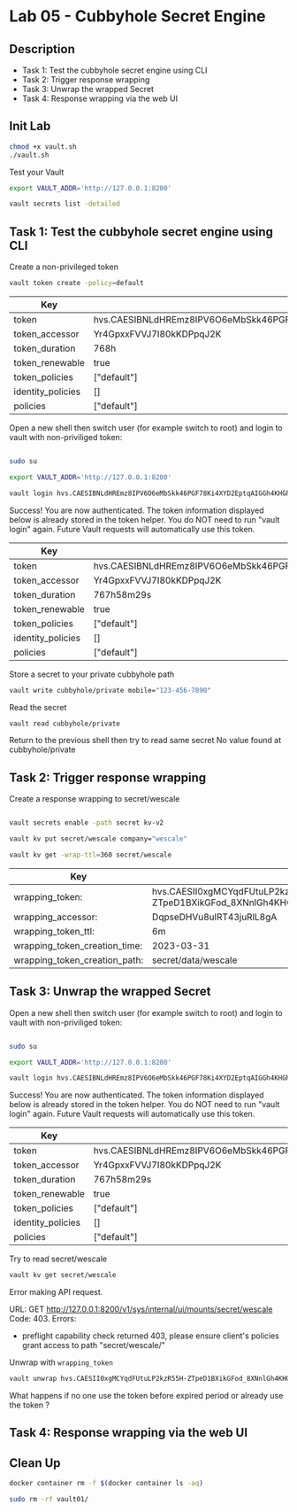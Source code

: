 # Lab 05 - Cubbyhole Secret Engine

<walkthrough-tutorial-duration duration="20.0"></walkthrough-tutorial-duration>

## Description

* Task 1: Test the cubbyhole secret engine using CLI
* Task 2: Trigger response wrapping
* Task 3: Unwrap the wrapped Secret
* Task 4: Response wrapping via the web UI


## Init Lab

```bash
chmod +x vault.sh
./vault.sh
```

Test your Vault

```bash
export VAULT_ADDR='http://127.0.0.1:8200' 

vault secrets list -detailed
```

## Task 1: Test the cubbyhole secret engine using CLI

Create a non-privileged token

```bash
vault token create -policy=default
```

Key                 |Value
---                 |-----
token               |hvs.CAESIBNLdHREmz8IPV6O6eMbSkk46PGF78Ki4XYD2EptqAIGGh4KHGh2cy5UU2huMEltRWtFQmlRQldyMFo0UlhpMDI
token_accessor      |Yr4GpxxFVVJ7I80kKDPpqJ2K
token_duration      |768h
token_renewable     |true
token_policies      |["default"]
identity_policies   |[]
policies            |["default"]

Open a new shell then switch user (for example switch to root) and login to vault with non-priviliged token:

```bash

sudo su

export VAULT_ADDR='http://127.0.0.1:8200' 

vault login hvs.CAESIBNLdHREmz8IPV6O6eMbSkk46PGF78Ki4XYD2EptqAIGGh4KHGh2cy5UU2huMEltRWtFQmlRQldyMFo0UlhpMDI
```

Success! You are now authenticated. The token information displayed below
is already stored in the token helper. You do NOT need to run "vault login"
again. Future Vault requests will automatically use this token.

Key                 |Value
---                 |-----
token               |hvs.CAESIBNLdHREmz8IPV6O6eMbSkk46PGF78Ki4XYD2EptqAIGGh4KHGh2cy5UU2huMEltRWtFQmlRQldyMFo0UlhpMDI
token_accessor      |Yr4GpxxFVVJ7I80kKDPpqJ2K
token_duration      |767h58m29s
token_renewable     |true
token_policies      |["default"]
identity_policies   |[]
policies            |["default"]

Store a secret to your private cubbyhole path

```bash
vault write cubbyhole/private mobile="123-456-7890"
```

Read the secret

```bash
vault read cubbyhole/private
```

Return to the previous shell then try to read same secret
No value found at cubbyhole/private

## Task 2: Trigger response wrapping

Create a response wrapping to secret/wescale

```bash

vault secrets enable -path secret kv-v2

vault kv put secret/wescale company="wescale"

vault kv get -wrap-ttl=360 secret/wescale
```

Key                             |Value
---                             |-----
wrapping_token:                 |hvs.CAESII0xgMCYqdFUtuLP2kzR55H-ZTpeD1BXikGFod_8XNnlGh4KHGh2cy5HUjdMakM2Q1B3Y1N2R21kUmpkMDFWSUc
wrapping_accessor:              |DqpseDHVu8ulRT43juRlL8gA
wrapping_token_ttl:             |6m
wrapping_token_creation_time:   |2023-03-31|14:39:06.778469946 +0000|UTC
wrapping_token_creation_path:   |secret/data/wescale

## Task 3: Unwrap the wrapped Secret


Open a new shell then switch user (for example switch to root) and login to vault with non-priviliged token:

```bash

sudo su

export VAULT_ADDR='http://127.0.0.1:8200' 

vault login hvs.CAESIBNLdHREmz8IPV6O6eMbSkk46PGF78Ki4XYD2EptqAIGGh4KHGh2cy5UU2huMEltRWtFQmlRQldyMFo0UlhpMDI
```

Success! You are now authenticated. The token information displayed below
is already stored in the token helper. You do NOT need to run "vault login"
again. Future Vault requests will automatically use this token.

Key                 |Value
---                 |-----
token               |hvs.CAESIBNLdHREmz8IPV6O6eMbSkk46PGF78Ki4XYD2EptqAIGGh4KHGh2cy5UU2huMEltRWtFQmlRQldyMFo0UlhpMDI
token_accessor      |Yr4GpxxFVVJ7I80kKDPpqJ2K
token_duration      |767h58m29s
token_renewable     |true
token_policies      |["default"]
identity_policies   |[]
policies            |["default"]

Try to read secret/wescale

```bash
vault kv get secret/wescale
```
Error making API request.

URL: GET http://127.0.0.1:8200/v1/sys/internal/ui/mounts/secret/wescale
Code: 403. Errors:

* preflight capability check returned 403, please ensure client's policies grant access to path "secret/wescale/"

Unwrap with `wrapping_token`

```bash
vault unwrap hvs.CAESII0xgMCYqdFUtuLP2kzR55H-ZTpeD1BXikGFod_8XNnlGh4KHGh2cy5HUjdMakM2Q1B3Y1N2R21kUmpkMDFWSUc
```

What happens if no one use the token before expired period or already use the token ?

## Task 4: Response wrapping via the web UI


## Clean Up

```bash
docker container rm -f $(docker container ls -aq)

sudo rm -rf vault01/
```